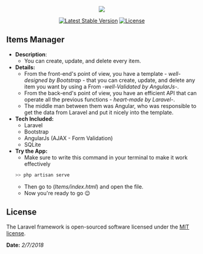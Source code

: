 <p align="center"><img src="https://laravel.com/assets/img/components/logo-laravel.svg"></p>

<p align="center">
<a href="https://packagist.org/packages/laravel/framework"><img src="https://poser.pugx.org/laravel/framework/v/stable.svg" alt="Latest Stable Version"></a>
<a href="https://packagist.org/packages/laravel/framework"><img src="https://poser.pugx.org/laravel/framework/license.svg" alt="License"></a>
</p>

## Items Manager
- **Description**:
  - You can create, update, and delete every item.
- **Details:**
  - From the front-end's point of view, you have a template - *well-designed by Bootstrap* - that you can create, update, and delete any item you want by using a From -*well-Validated by AngularJs*-.
  - From the back-end's point of view, you have an efficient API that can operate all the previous functions - *heart-made by Laravel*-.
  - The middle man between them was Angular, who was responsible to get the data from Laravel and put it nicely into the template.
- **Tech Included:**
  - Laravel
  - Bootstrap
  - AngularJs (AJAX - Form Validation)
  - SQLite
- **Try the App:**
  -   Make sure to write this command in your terminal to make it work effectively
    ```php
    >> php artisan serve
    ```
  - Then go to  (*Items/index.html*) and open the file.
  - Now you're ready to go :wink:
## License

The Laravel framework is open-sourced software licensed under the [MIT license](https://opensource.org/licenses/MIT).

**Date:** *2/7/2018*
